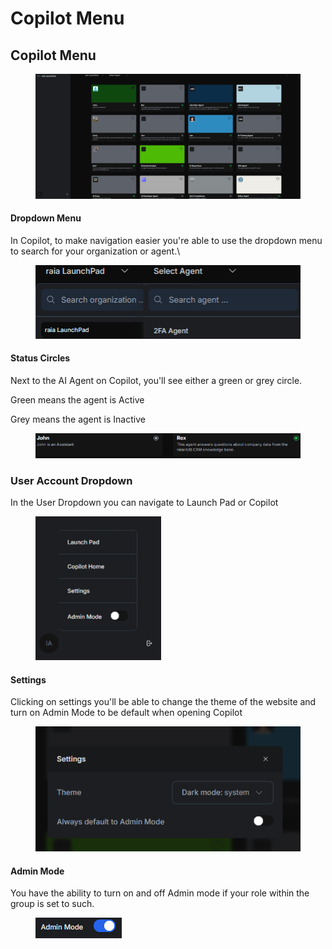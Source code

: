 # Copilot Menu

## Copilot Menu

<figure><img src="../.gitbook/assets/image (21).png" alt=""><figcaption></figcaption></figure>

#### Dropdown Menu

In Copilot, to make navigation easier you're able to use the dropdown menu to search for your organization or agent.\


<figure><img src="../.gitbook/assets/image (23).png" alt=""><figcaption></figcaption></figure>

#### Status Circles

Next to the AI Agent on Copilot, you'll see either a green or grey circle.

Green means the agent is Active

Grey means the agent is Inactive

<figure><img src="../.gitbook/assets/image (27).png" alt=""><figcaption></figcaption></figure>

### User Account Dropdown

In the User Dropdown you can navigate to Launch Pad or Copilot

<figure><img src="../.gitbook/assets/image (28).png" alt=""><figcaption></figcaption></figure>

#### Settings

Clicking on settings you'll be able to change the theme of the website and turn on Admin Mode to be default when opening Copilot

<figure><img src="../.gitbook/assets/image (29).png" alt=""><figcaption></figcaption></figure>

#### Admin Mode

You have the ability to turn on and off Admin mode if your role within the group is set to such.

<figure><img src="../.gitbook/assets/image (31).png" alt=""><figcaption></figcaption></figure>
